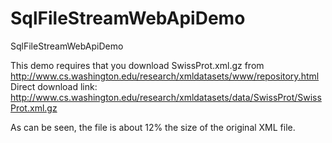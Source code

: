 SqlFileStreamWebApiDemo
=======================

SqlFileStreamWebApiDemo

This demo requires that you download SwissProt.xml.gz from http://www.cs.washington.edu/research/xmldatasets/www/repository.html
Direct download link: http://www.cs.washington.edu/research/xmldatasets/data/SwissProt/SwissProt.xml.gz

As can be seen, the file is about 12% the size of the original XML file.

